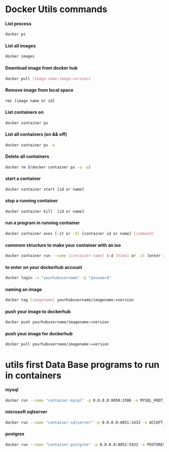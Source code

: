 # Docker Utils commands

#### List process
```bash 
docker ps 
```
#### List all images 
```bash
docker images
``` 
#### Download image from docker hub
```bash
docker pull [image-name:image-version]
``` 
#### Remove image from local space
```bash 
rmi [image name or id]
```
#### List containers on
```bash
docker container ps
```
#### List all containers (on && off)
```bash
docker container ps -a
``` 
#### Delete all containers
```bash
docker rm $(docker container ps -a -q)
``` 
#### start a container
```bash
docker container start [id or name]
```
#### stop a running container
```bash
docker container kill  [id or name]
``` 
#### run a program in running container
```bash
docker container exec [-it or -d] [container id or name] [command]
``` 
#### commom structure to make your container with an iso
```bash
docker container run --name [container-name] (-d [hide] or -it [enter interactive tty]) -p [specifies the port to access him (selfport:container-app-port) ] -e [environment special parameters] [isoname] [command to run on start, if empty his gone start with default command]
``` 

#### to enter on your dockerhub account
```bash
docker login -u "yourhubusername" -p "password"
``` 

#### naming an image 
```bash
docker tag [imagename] yourhubusername/imagename:=version
```
#### push your image to dockerhub 
```bash
docker push yourhubusername/imagename:=version
```
#### push your image for dockerhub 
```bash
docker pull yourhubusername/imagename:=version
```
# utils first Data Base programs to run in containers

#### mysql
```bash
docker run --name "container-mysql" -p 0.0.0.0:8050:3306 -e MYSQL_ROOT_PASSWORD="TopZeraAdmin123" -d mysql mysqld --default-authentication-plugin=mysql_native_password
```

#### microsoft sqlserver
```bash
docker run --name "container-sqlserver" -p 0.0.0.0:8051:1433 -e ACCEPT_EULA=Y -e SA_PASSWORD=TopZeraAdmin123 -d microsoft/mssql-server-linux 
```

#### postgres
```bash
docker run --name "container-postgres" -p 0.0.0.0:8052:5432 -e POSTGRES_PASSWORD="TopZeraAdmin123" -d postgres
```
